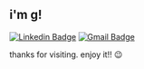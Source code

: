 ## i'm g!

[![Linkedin Badge](https://img.shields.io/badge/-LinkedIn-blue?style=flat-square&logo=Linkedin&logoColor=white&link=https://www.linkedin.com/in/gabriellemoreirabellei/)](https://www.linkedin.com/in/gabriellemoreirabellei/)
[![Gmail Badge](https://img.shields.io/badge/-Gmail-c14438?style=flat-square&logo=Gmail&logoColor=white&link=mailto:gabrielle.bmoreira@gmail.com)](mailto:gabrielle.bmoreira@gmail.com)
 
thanks for visiting. 
enjoy it!! :wink:

<!--
**gabriellemoreira/gabriellemoreira** is a ✨ _special_ ✨ repository because its `README.md` (this file) appears on your GitHub profile.

Here are some ideas to get you started:

- 🔭 I’m currently working on ...
- 🌱 I’m currently learning ...
- 👯 I’m looking to collaborate on ...
- 🤔 I’m looking for help with ...
- 💬 Ask me about ...
- 📫 How to reach me: ...
- 😄 Pronouns: ...
- ⚡ Fun fact: ...
-->
